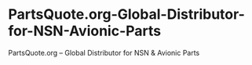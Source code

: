 # PartsQuote.org-Global-Distributor-for-NSN-Avionic-Parts
PartsQuote.org – Global Distributor for NSN &amp; Avionic Parts
